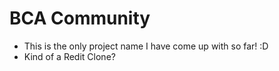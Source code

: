 # BCA Community

- This is the only project name I have come up with so far! :D
- Kind of a Redit Clone?

